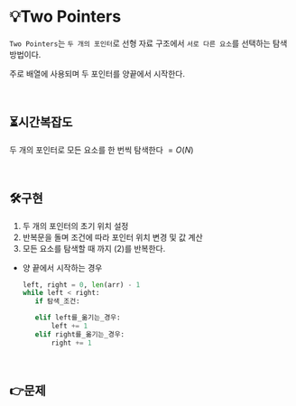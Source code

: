 # 💡Two Pointers
```Two Pointers```는 ```두 개의 포인터```로 선형 자료 구조에서 ```서로 다른 요소```를 선택하는 탐색 방법이다.

주로 배열에 사용되며 두 포인터를 양끝에서 시작한다.

<br>

## ⏳시간복잡도

두 개의 포인터로 모든 요소를 한 번씩 탐색한다 $=O(N)$

<br>

## 🛠️구현

1. 두 개의 포인터의 초기 위치 설정
2. 반복문을 돌며 조건에 따라 포인터 위치 변경 및 값 계산
3. 모든 요소를 탐색할 때 까지 (2)를 반복한다.

+ 양 끝에서 시작하는 경우
   ```python
  left, right = 0, len(arr) - 1
  while left < right:
      if 탐색_조건:
  
      elif left를_옮기는_경우:
          left += 1
      elif right를_옮기는_경우:
          right += 1
  ```


<br>

## 👉문제


